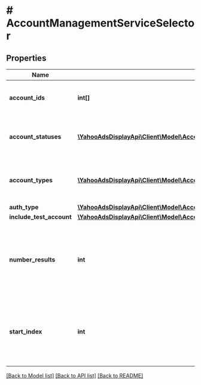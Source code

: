 # # AccountManagementServiceSelector

## Properties

Name | Type | Description | Notes
------------ | ------------- | ------------- | -------------
**account_ids** | **int[]** | &lt;div lang&#x3D;\&quot;ja\&quot;&gt;検索条件：アカウントID&lt;/div&gt; &lt;div lang&#x3D;\&quot;en\&quot;&gt;Account IDs.&lt;/div&gt; | [optional]
**account_statuses** | [**\YahooAdsDisplayApi\Client\Model\AccountManagementServiceStatus[]**](AccountManagementServiceStatus.md) | &lt;div lang&#x3D;\&quot;ja\&quot;&gt;検索条件：アカウントステータス&lt;/div&gt; &lt;div lang&#x3D;\&quot;en\&quot;&gt;Account Statuses.&lt;/div&gt; | [optional]
**account_types** | [**\YahooAdsDisplayApi\Client\Model\AccountManagementServicePaymentType[]**](AccountManagementServicePaymentType.md) | &lt;div lang&#x3D;\&quot;ja\&quot;&gt;検索条件：アカウントの料金支払い種別&lt;/div&gt; &lt;div lang&#x3D;\&quot;en\&quot;&gt;Account Payment Types.&lt;/div&gt; | [optional]
**auth_type** | [**\YahooAdsDisplayApi\Client\Model\AccountManagementServiceAuthType**](AccountManagementServiceAuthType.md) |  | [optional]
**include_test_account** | [**\YahooAdsDisplayApi\Client\Model\AccountManagementServiceIncludeTestAccount**](AccountManagementServiceIncludeTestAccount.md) |  | [optional]
**number_results** | **int** | &lt;div lang&#x3D;\&quot;ja\&quot;&gt;ページの最大件数です。このフィールドは、1以上を指定する必要があります。&lt;/div&gt; &lt;div lang&#x3D;\&quot;en\&quot;&gt;Maximum number of results to return in this page. This field must be greater than or equal to 1.&lt;/div&gt; | [optional] [default to 200]
**start_index** | **int** | &lt;div lang&#x3D;\&quot;ja\&quot;&gt;ページの先頭のインデックスです。このフィールドは、1以上を指定する必要があります。&lt;/div&gt; &lt;div lang&#x3D;\&quot;en\&quot;&gt;Index of the first result to return in this page. This field must be greater than or equal to 1.&lt;/div&gt; | [optional] [default to 1]

[[Back to Model list]](../../README.md#models) [[Back to API list]](../../README.md#endpoints) [[Back to README]](../../README.md)
